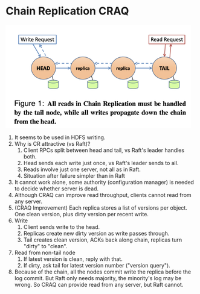 # Chain Replication CRAQ

<img src="img/截屏2020-05-0217.24.59.png" alt="截屏2020-05-0217.24.59" style="zoom:50%;" />

1. It seems to be used in HDFS writing.
2. Why is CR attractive (vs Raft)?
   1. Client RPCs split between head and tail, vs Raft's leader handles both.
   2. Head sends each write just once, vs Raft's leader sends to all.
   3. Reads involve just one server, not all as in Raft.
   4. Situation after failure simpler than in Raft 
3. It cannot work alone, some authority (configuration manager) is needed to decide whether server is dead.
4. Although CRAQ can improve read throughput, clients cannot read from any server.
5. (CRAQ Improvement) Each replica stores a list of versions per object. One clean version, plus dirty version per recent write.
6. Write
    1. Client sends write to the head.
    2. Replicas create new dirty version as write passes through.
    3. Tail creates clean version, ACKs back along chain, replicas turn "dirty" to "clean".
7. Read from non-tail node
    1. If latest version is clean, reply with that.
    2. If dirty, ask tail for latest version number ("version query").
8. Because of the chain, all the nodes commit write the replica before the log commit. But Raft only needs majority, the minority's log may be wrong. So CRAQ can provide read from any server, but Raft cannot.













